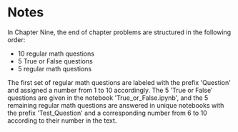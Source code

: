 # Notes

In Chapter Nine, the end of chapter problems are structured in the following order:
* 10 regular math questions
* 5 True or False questions
* 5 regular math questions

The first set of regular math questions are labeled with the prefix 'Question' and assigned a number from 1 to 10 accordingly. The 5 'True or False' questions are given in the notebook 'True_or_False.ipynb', and the 5 remaining regular math questions are answered in unique notebooks with the prefix 'Test_Question' and a corresponding number from 6 to 10 according to their number in the text.
